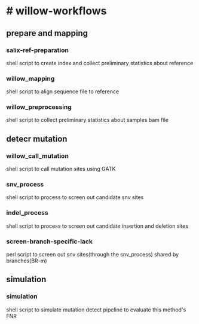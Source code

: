 **# willow-workflows**
==================================================
**prepare and mapping**
---------------------------------------------
### salix-ref-preparation
shell script to create index and collect preliminary statistics about reference

### willow_mapping
shell script to align sequence file to reference

### willow_preprocessing
shell script to collect preliminary statistics about samples bam file

**detecr mutation**
--------------------------------------------
### willow_call_mutation
shell script to call mutation sites using GATK

### snv_process
shell script to process to screen out candidate snv sites

### indel_process 
shell script to process to screen out candidate insertion and deletion sites

### screen-branch-specific-lack
perl script to screen out snv sites(through the snv_process) shared by branches(BR-m)

**simulation**
---------------------------------------------------
### simulation
shell script to simulate mutation detect pipeline to evaluate this method's FNR
